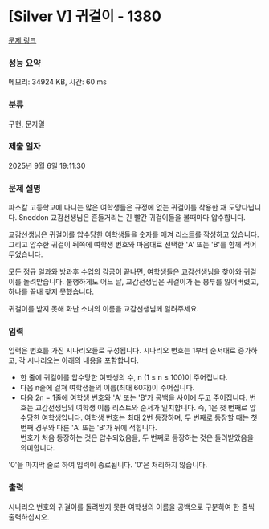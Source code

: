# [Silver V] 귀걸이 - 1380 

[문제 링크](https://www.acmicpc.net/problem/1380) 

### 성능 요약

메모리: 34924 KB, 시간: 60 ms

### 분류

구현, 문자열

### 제출 일자

2025년 9월 6일 19:11:30

### 문제 설명

<p>파스칼 고등학교에 다니는 많은 여학생들은 규정에 없는 귀걸이를 착용한 채 도망다닙니다. Sneddon 교감선생님은 흔들거리는 긴 빨간 귀걸이들을 볼때마다 압수합니다.</p>

<p>교감선생님은 귀걸이를 압수당한 여학생들을 숫자를 매겨 리스트를 작성하고 있습니다. 그리고 압수한 귀걸이 뒤쪽에 여학생 번호와 마음대로 선택한 'A' 또는 'B'를 함께 적어두었습니다.</p>

<p>모든 정규 일과와 방과후 수업의 감금이 끝나면, 여학생들은 교감선생님을 찾아와 귀걸이를 돌려받습니다. 불행하게도 어느 날, 교감선생님은 귀걸이가 든 봉투를 잃어버렸고, 하나를 끝내 찾지 못했습니다.</p>

<p>귀걸이를 받지 못해 화난 소녀의 이름을 교감선생님께 알려주세요.</p>

### 입력 

 <p>입력은 번호를 가진 시나리오들로 구성됩니다. 시나리오 번호는 1부터 순서대로 증가하고, 각 시나리오는 아래의 내용을 포함합니다.</p>

<ul>
	<li>한 줄에 귀걸이를 압수당한 여학생의 수, n (1 ≤ n ≤ 100)이 주어집니다.</li>
	<li>다음 n줄에 걸쳐 여학생들의 이름(최대 60자)이 주어집니다.</li>
	<li>다음 2n − 1줄에 여학생 번호와 'A' 또는 'B'가 공백을 사이에 두고 주어집니다. 번호는 교감선생님의 여학생 이름 리스트와 순서가 일치합니다. 즉, 1은 첫 번째로 압수당한 여학생입니다. 여학생 번호는 최대 2번 등장하며, 두 번째로 등장할 때는 첫 번째 경우와 다른 'A' 또는 'B'가 뒤에 적힙니다.<br>
	번호가 처음 등장하는 것은 압수되었음을, 두 번째로 등장하는 것은 돌려받았음을 의미합니다.</li>
</ul>

<p>'0'을 마지막 줄로 하여 입력이 종료됩니다. '0'은 처리하지 않습니다.</p>

### 출력 

 <p>시나리오 번호와 귀걸이를 돌려받지 못한 여학생의 이름을 공백으로 구분하여 한 줄씩 출력하십시오.</p>

